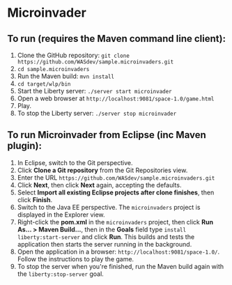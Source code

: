 Microinvader
============

## To run (requires the Maven command line client):

1. Clone the GitHub repository: `git clone https://github.com/WASdev/sample.microinvaders.git`
2. `cd sample.microinvaders`
3. Run the Maven build: `mvn install`
4. `cd target/wlp/bin`
5. Start the Liberty server: `./server start microinvader`
6. Open a web browser at `http://localhost:9081/space-1.0/game.html`
7. Play.
8. To stop the Liberty server: `./server stop microinvader`

## To run Microinvader from Eclipse (inc Maven plugin):

1. In Eclipse, switch to the Git perspective.
2. Click **Clone a Git repository** from the Git Repositories view.
3. Enter the URL `https://github.com/WASdev/sample.microinvaders.git`
4. Click **Next**, then click **Next** again, accepting the defaults.
5. Select **Import all existing Eclipse projects after clone finishes**, then click **Finish**.
7. Switch to the Java EE perspective. The `microinvaders` project is displayed in the Explorer view.
8. Right-click the **pom.xml** in the `microinvaders` project, then click **Run As... > Maven Build...**, then in the **Goals** field type `install liberty:start-server` and click **Run**. This builds and tests the application then starts the server running in the background.
9. Open the application in a browser: `http://localhost:9081/space-1.0/`. Follow the instructions to play the game.
10. To stop the server when you're finished, run the Maven build again with the `liberty:stop-server` goal.
